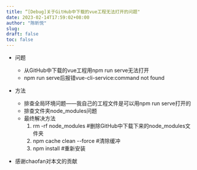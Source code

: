 ```yaml
---
title: “[Debug]关于GitHub中下载的vue工程无法打开的问题"
date: 2023-02-14T17:59:02+08:00
author: "陈昕悦"
slug:
draft: false
toc: false
---
```


- 问题
  - 从GitHub中下载的vue工程用npm run serve无法打开
  - npm run serve后报错vue-cli-service:command not found

- 方法
  - 排查全局环境问题——我自己的工程文件是可以用npm run serve打开的
  - 排查文件夹node_modules问题
  - 最终解决方法
    1. rm -rf node_modules  #删除GitHub中下载下来的node_modules文件夹
    2. npm cache clean --force  #清除缓冲
    3. npm install  #重新安装

- 感谢chaofan对本文的贡献